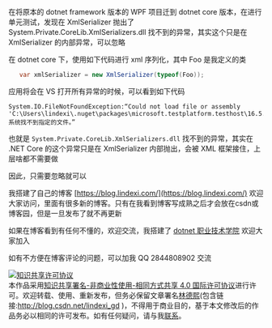 
在将原本的 dotnet framework 版本的 WPF 项目迁到 dotnet core 版本，在进行单元测试，发现在 XmlSerializer 抛出了 System.Private.CoreLib.XmlSerializers.dll 找不到的异常，其实这个只是在 XmlSerializer 的内部异常，可以忽略

<!--more-->


<!-- CreateTime:2020/9/24 20:27:49 -->

<!-- 发布 -->

在 dotnet core 下，使用如下代码进行 xml 序列化，其中 Foo 是我定义的类

```csharp
   var xmlSerializer = new XmlSerializer(typeof(Foo));
```

应用将会在 VS 打开所有异常的时候，可以看到如下代码

```
System.IO.FileNotFoundException:“Could not load file or assembly 'C:\Users\lindexi\.nuget\packages\microsoft.testplatform.testhost\16.5.0\build\netcoreapp2.1\x64\System.Private.CoreLib.XmlSerializers.dll'. 系统找不到指定的文件。”
```

也就是 `System.Private.CoreLib.XmlSerializers.dll` 找不到的异常，其实在 .NET Core 的这个异常只是在 XmlSerializer 内部抛出，会被 XML 框架接住，上层啥都不需要做

因此，只需要忽略就可以



我搭建了自己的博客 [https://blog.lindexi.com/](https://blog.lindexi.com/) 欢迎大家访问，里面有很多新的博客。只有在我看到博客写成熟之后才会放在csdn或博客园，但是一旦发布了就不再更新

如果在博客看到有任何不懂的，欢迎交流，我搭建了 [dotnet 职业技术学院](https://t.me/dotnet_campus) 欢迎大家加入

如有不方便在博客评论的问题，可以加我 QQ 2844808902 交流

<a rel="license" href="http://creativecommons.org/licenses/by-nc-sa/4.0/"><img alt="知识共享许可协议" style="border-width:0" src="https://licensebuttons.net/l/by-nc-sa/4.0/88x31.png" /></a><br />本作品采用<a rel="license" href="http://creativecommons.org/licenses/by-nc-sa/4.0/">知识共享署名-非商业性使用-相同方式共享 4.0 国际许可协议</a>进行许可。欢迎转载、使用、重新发布，但务必保留文章署名[林德熙](http://blog.csdn.net/lindexi_gd)(包含链接:http://blog.csdn.net/lindexi_gd )，不得用于商业目的，基于本文修改后的作品务必以相同的许可发布。如有任何疑问，请与我[联系](mailto:lindexi_gd@163.com)。
